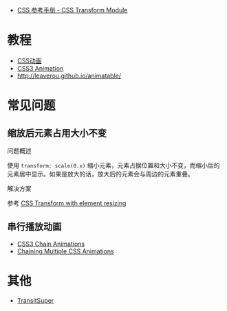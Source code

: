 - [CSS 参考手册 - CSS Transform Module](http://css.doyoe.com/properties/transform/index.htm)

# 教程
- [CSS动画](https://www.w3cplus.com/css3/CSS3-animation.html)
- [CSS3 Animation](https://www.w3cplus.com/content/css3-animation)
- http://leaverou.github.io/animatable/


# 常见问题
## 缩放后元素占用大小不变
问题概述

使用 `transform: scale(0.x)` 缩小元素，元素占据位置和大小不变，而缩小后的元素居中显示。如果是放大的话，放大后的元素会与周边的元素重叠。

解决方案

参考 [CSS Transform with element resizing](http://stackoverflow.com/questions/10858523/css-transform-with-element-resizing)

## 串行播放动画

- [CSS3 Chain Animations](https://stackoverflow.com/questions/7825509/css3-chain-animations)
- [Chaining Multiple CSS Animations](https://stackoverflow.com/questions/33004919/chaining-multiple-css-animations)

# 其他
- [TransitSuper](http://ricostacruz.com/jquery.transit/)
